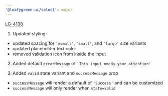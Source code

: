 ```yaml
---
'@leafygreen-ui/select': major
---
```


[LG-4138](https://jira.mongodb.org/browse/LG-4138)

1. Updated styling:
  - updated spacing for `'xsmall'`, `'small'`, and `'large'` size variants
  - updated placeholder text color
  - removed validation icon from inside the input

2. Added default `errorMessage` of `'This input needs your attention'`

3. Added `valid` state variant and `successMessage` prop
  - `successMessage` will render a default of `'Success'` and can be customized
  - `successMessage` will only render when `state=valid`

